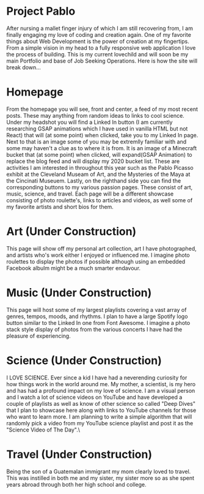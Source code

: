 # Project Pablo
After nursing a mallet finger injury of which I am still recovering from, I am finally engaging my love of coding and creation again. One of my favorite things about Web Development is the power of creation at my fingertips. From a simple vision in my head to a fully responsive web application I love the process of building. This is my current lovechild and will soon be my main Portfolio and base of Job Seeking Operations. Here is how the site will break down...

# Homepage
From the homepage you will see, front and center, a feed of my most recent posts. These may anything from random ideas to links to cool science. Under my headshot you will find a Linked In button (I am currently researching GSAP animations which I have used in vanilla HTML but not React) that will (at some point) when clicked, take you to my Linked In page. Next to that is an image some of you may be extremlly familiar with and some may haven't a clue as to where it is from. It is an image of a Minecraft bucket that (at some point) when clicked, will expand(GSAP Animation) to replace the blog feed and will display my 2020 bucket list. These are activities I am interested in throughout this year such as the Pablo Picasso exhibit at the Cleveland Museam of Art, and the Mysteries of the Maya at the Cincinati Museuem. Lastly, on the righthand side you can find the corresponding buttons to my various passion pages. These consist of art, music, science, and travel. Each page will be a different showcase consisting of photo roulette's, links to articles and videos, as well some of my favorite artists and short bios for them.

# Art (Under Construction)
This page will show off my personal art collection, art I have photographed, and artists who's work either I enjoyed or influenced me.
I imagine photo roulettes to display the photos if possible although using an embedded Facebook albulm might be a much smarter endavour.

# Music (Under Construction)
This page will host some of my largest playlists covering a vast array of genres, tempos, moods, and rhythms. I plan to have a large Spotify logo button similar to the Linked In one from Font Awesome. I imagine a photo stack style display of photos from the various concerts I have had the pleasure of experiencing.

# Science (Under Construction)
I LOVE SCIENCE. Ever since a kid I have had a neverending curiosity for how things work in the world around me. My mother, a scientist, is my hero and has had a profound impact on my love of science. I am a visual person and I watch a lot of science videos on YouTube and have developed a couple of playlists as well as know of other science so called "Deep Dives" that I plan to showcase here along with links to YouTube channels for those who want to learn more. I am planning to write a simple algorithm that will randomly pick a video from my YouTube science playlist and post it as the "Science Video of The Day".\

# Travel (Under Construction)
Being the son of a Guatemalan immigrant my mom clearly loved to travel. This was instilled in both me and my sister, my sister more so as she spent years abroad through both her high school and college.
